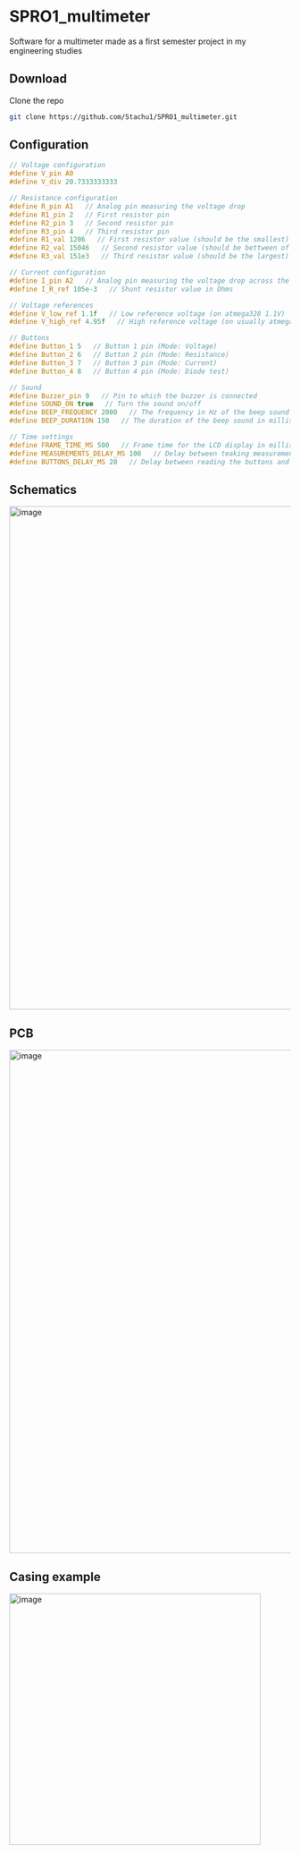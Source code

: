 # SPRO1_multimeter
Software for a multimeter made as a first semester project in my engineering studies


## Download
Clone the repo
```bash
git clone https://github.com/Stachu1/SPRO1_multimeter.git
```


## Configuration
```C
// Voltage configuration
#define V_pin A0
#define V_div 20.7333333333

// Resistance configuration
#define R_pin A1   // Analog pin measuring the voltage drop
#define R1_pin 2   // First resistor pin
#define R2_pin 3   // Second resistor pin
#define R3_pin 4   // Third resistor pin
#define R1_val 1206   // First resistor value (should be the smallest)
#define R2_val 15046   // Second resistor value (should be bettween of the other two resistors values)
#define R3_val 151e3   // Third resistor value (should be the largest)

// Current configuration
#define I_pin A2   // Analog pin measuring the voltage drop across the shunt resistor
#define I_R_ref 105e-3   // Shunt resistor value in Ohms

// Voltage references
#define V_low_ref 1.1f   // Low reference voltage (on atmega328 1.1V)
#define V_high_ref 4.95f   // High reference voltage (on usually atmega328 5V)

// Buttons
#define Button_1 5   // Button 1 pin (Mode: Voltage)
#define Button_2 6   // Button 2 pin (Mode: Resistance)
#define Button_3 7   // Button 3 pin (Mode: Current)
#define Button_4 8   // Button 4 pin (Mode: Diode test)

// Sound
#define Buzzer_pin 9   // Pin to which the buzzer is connected
#define SOUND_ON true   // Turn the sound on/off
#define BEEP_FREQUENCY 2000   // The frequency in Hz of the beep sound
#define BEEP_DURATION 150   // The duration of the beep sound in milliseconds

// Time settings
#define FRAME_TIME_MS 500   // Frame time for the LCD display in milliseconds (500 = 2 FPS)
#define MEASUREMENTS_DELAY_MS 100   // Delay between teaking measurements (100 = 10 measurements / second)
#define BUTTONS_DELAY_MS 20   // Delay between reading the buttons and updating the mode (20 = 50 updates / second)
```


## Schematics
<img width="900" alt="image" src="https://github.com/Stachu1/SPRO1_multimeter/assets/77758413/52c87763-49a5-4e10-9209-e11495bb89a6">


## PCB
<img width="900" alt="image" src="https://github.com/Stachu1/SPRO1_multimeter/assets/77758413/2b567e13-5d82-4654-9d8e-e2bb8ccac86f">

## Casing example
<img width="450" alt="image" src="https://github.com/Stachu1/SPRO1_multimeter/assets/77758413/2afa8b8b-ef3e-4fee-be7c-0f29740d36dc">
